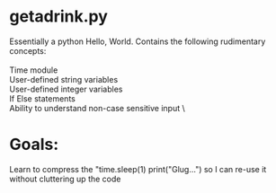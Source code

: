 # getadrink.py
Essentially a python Hello, World. Contains the following rudimentary concepts:
\
\
Time module
\
User-defined string variables
\
User-defined integer variables
\
If Else statements
\
Ability to understand non-case sensitive input
\
# Goals:
Learn to compress the "time.sleep(1) print("Glug...") so I can re-use it without cluttering up the code
